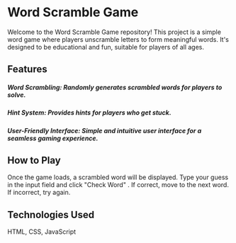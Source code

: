 # Word Scramble Game
Welcome to the Word Scramble Game repository! This project is a simple word game where players unscramble letters to form meaningful words. It's designed to be educational and fun, suitable for players of all ages.

## Features
##### Word Scrambling: Randomly generates scrambled words for players to solve.
##### Hint System: Provides hints for players who get stuck.
##### User-Friendly Interface: Simple and intuitive user interface for a seamless gaming experience.

## How to Play
Once the game loads, a scrambled word will be displayed.
Type your guess in the input field and click "Check Word" .
If correct, move to the next word. If incorrect, try again.

## Technologies Used
HTML, CSS, JavaScript

